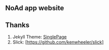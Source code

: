 ## NoAd app website

## Thanks
1. Jekyll Theme: [SinglePage](https://github.com/t413/SinglePaged)
2. Slick: [https://github.com/kenwheeler/slick]
